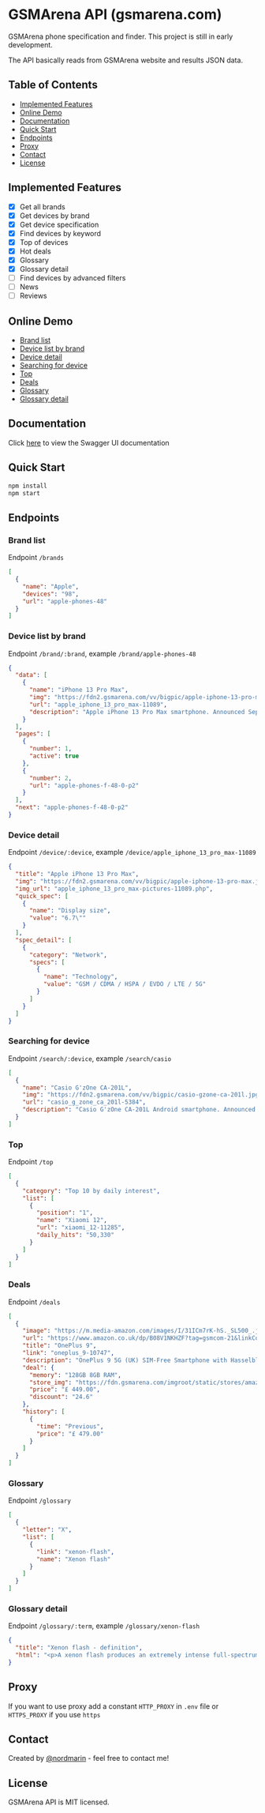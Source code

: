# GSMArena API (gsmarena.com)

GSMArena phone specification and finder. This project is still in early development.

The API basically reads from GSMArena website and results JSON data.

## Table of Contents

* [Implemented Features](#implemented-features)
* [Online Demo](#online-demo)
* [Documentation](#documentation)
* [Quick Start](#quick-start)
* [Endpoints](#endpoints)
* [Proxy](#proxy)
* [Contact](#contact)
* [License](#license)

## Implemented Features

- [x] Get all brands
- [x] Get devices by brand
- [x] Get device specification
- [x] Find devices by keyword
- [x] Top of devices
- [x] Hot deals
- [x] Glossary
- [x] Glossary detail
- [ ] Find devices by advanced filters
- [ ] News
- [ ] Reviews

## Online Demo

* [Brand list](https://gsmarena-api.herokuapp.com/brands)
* [Device list by brand](https://gsmarena-api.herokuapp.com/brand/apple-phones-48)
* [Device detail](https://gsmarena-api.herokuapp.com/device/apple_iphone_13_pro_max-11089)
* [Searching for device](https://gsmarena-api.herokuapp.com/search/casio)
* [Top](https://gsmarena-api.herokuapp.com/top)
* [Deals](https://gsmarena-api.herokuapp.com/deals)
* [Glossary](https://gsmarena-api.herokuapp.com/glossary)
* [Glossary detail](https://gsmarena-api.herokuapp.com/glossary/xenon-flash)

## Documentation

Click [here](http://gsmarena-api.herokuapp.com/doc) to view the Swagger UI documentation

## Quick Start

```bash
npm install
npm start
```

## Endpoints

### Brand list

Endpoint `/brands`

```json
[
  {
    "name": "Apple",
    "devices": "98",
    "url": "apple-phones-48"
  }
]
```

### Device list by brand

Endpoint `/brand/:brand`, example `/brand/apple-phones-48`

```json
{
  "data": [
    {
      "name": "iPhone 13 Pro Max",
      "img": "https://fdn2.gsmarena.com/vv/bigpic/apple-iphone-13-pro-max.jpg",
      "url": "apple_iphone_13_pro_max-11089",
      "description": "Apple iPhone 13 Pro Max smartphone. Announced Sep 2021..."
    }
  ],
  "pages": [
    {
      "number": 1,
      "active": true
    },
    {
      "number": 2,
      "url": "apple-phones-f-48-0-p2"
    }
  ],
  "next": "apple-phones-f-48-0-p2"
}
```

### Device detail

Endpoint `/device/:device`, example `/device/apple_iphone_13_pro_max-11089`

```json
{
  "title": "Apple iPhone 13 Pro Max",
  "img": "https://fdn2.gsmarena.com/vv/bigpic/apple-iphone-13-pro-max.jpg",
  "img_url": "apple_iphone_13_pro_max-pictures-11089.php",
  "quick_spec": [
    {
      "name": "Display size",
      "value": "6.7\""
    }
  ],
  "spec_detail": [
    {
      "category": "Network",
      "specs": [
        {
          "name": "Technology",
          "value": "GSM / CDMA / HSPA / EVDO / LTE / 5G"
        }
      ]
    }
  ]
}
```

### Searching for device

Endpoint `/search/:device`, example `/search/casio`

```json
[
  {
    "name": "Casio G'zOne CA-201L",
    "img": "https://fdn2.gsmarena.com/vv/bigpic/casio-gzone-ca-201l.jpg",
    "url": "casio_g_zone_ca_201l-5384",
    "description": "Casio G'zOne CA-201L Android smartphone. Announced Mar 2013..."
  }
]
```

### Top

Endpoint `/top`

```json
[
  {
    "category": "Top 10 by daily interest",
    "list": [
      {
        "position": "1",
        "name": "Xiaomi 12",
        "url": "xiaomi_12-11285",
        "daily_hits": "50,330"
      }
    ]
  }
]
```

### Deals

Endpoint `/deals`

```json
[
  {
    "image": "https://m.media-amazon.com/images/I/31ICm7rK-hS._SL500_.jpg",
    "url": "https://www.amazon.co.uk/dp/B08V1NKHZF?tag=gsmcom-21&linkCode=osi&th=1&psc=1",
    "title": "OnePlus 9",
    "link": "oneplus_9-10747",
    "description": "OnePlus 9 5G (UK) SIM-Free Smartphone with Hasselblad Camera for Mobile - Arctic Sky...",
    "deal": {
      "memory": "128GB 8GB RAM",
      "store_img": "https://fdn.gsmarena.com/imgroot/static/stores/amazon-uk1.png",
      "price": "£ 449.00",
      "discount": "24.6"
    },
    "history": [
      {
        "time": "Previous",
        "price": "£ 479.00"
      }
    ]
  }
]
```

### Glossary

Endpoint `/glossary`

```json
[
  {
    "letter": "X",
    "list": [
      {
        "link": "xenon-flash",
        "name": "Xenon flash"
      }
    ]
  }
]
```

### Glossary detail

Endpoint `/glossary/:term`, example `/glossary/xenon-flash`

```json
{
  "title": "Xenon flash - definition",
  "html": "<p>A xenon flash produces an extremely intense full-spectrum white...</p>"
}
```

## Proxy

If you want to use proxy add a constant `HTTP_PROXY` in `.env` file or `HTTPS_PROXY` if you use `https`

## Contact

Created by [@nordmarin](https://t.me/nordmarin) - feel free to contact me!

## License

GSMArena API is MIT licensed.